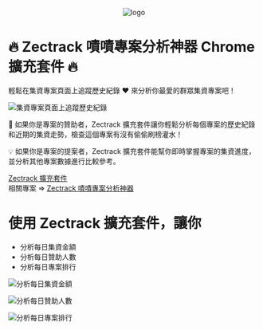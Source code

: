 <p align="center">
  <img src="https://raw.githubusercontent.com/Lianginger/Zectrack/master/public/favicon.ico" alt="logo"/>
</p>

# 🔥 Zectrack 嘖嘖專案分析神器 Chrome 擴充套件 🔥

輕鬆在集資專案頁面上追蹤歷史紀錄 ❤ 來分析你最愛的群眾集資專案吧！

![集資專案頁面上追蹤歷史紀錄](https://lh3.googleusercontent.com/M8KsnwXTg4UzXtR9QYvCbM-otRC-xn3MtHEAtlLossf-39QvupMpz8z2lU92O7H_JkeInf-D=w640-h400-e365)

💪 如果你是專案的贊助者，Zectrack 擴充套件讓你輕鬆分析每個專案的歷史紀錄和近期的集資走勢，檢查這個專案有沒有偷偷刷榜灌水！

💡 如果你是專案的提案者，Zectrack 擴充套件能幫你即時掌握專案的集資進度，並分析其他專案數據進行比較參考。

[Zectrack 擴充套件](https://chrome.google.com/webstore/detail/zectrack/ncgkmddibppebiomiicdfehogjkdegdk)  
相關專案 => [Zectrack 嘖嘖專案分析神器](https://github.com/Lianginger/Zectrack)

# 使用 Zectrack 擴充套件，讓你

- 分析每日集資金額
- 分析每日贊助人數
- 分析每日專案排行

![分析每日集資金額](https://lh3.googleusercontent.com/grkvdG2tTNyxSCnJNOmLyV0tg397MJUTWz-6IhrRtlGyJCEtgnIXTuxpxDngC_J6WiTgc9LAHA=w640-h400-e365)

![分析每日贊助人數](https://lh3.googleusercontent.com/w1Oe-C8gX9TC16jJq2yhuixp2En1B432GvB3BnLBeYk5OHiH2ZN3Luzu12OHGRPOFvYezOA8=w640-h400-e365)

![分析每日專案排行](https://lh3.googleusercontent.com/aHndVInLLIAGFfD4e_l59CHIpq7-wfHbuKL05QWkVH_k_DZ_0-mPOGVXQk5geen7tQk3fp5hDi4=w640-h400-e365)
